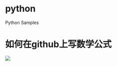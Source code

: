 
# python
Python Samples

# 如何在github上写数学公式
<img src="https://latex.codecogs.com/gif.latex?\(\frac{\partial%20J}{\partial%20\theta_k^{(j)}}=\sum_{i:r(i,j)=1}{\big((\theta^{(j)})^Tx^{(i)}-y^{(i,j)}\big)x_k^{(i)}}+\lambda%20\theta_k^{(j)}\)">
